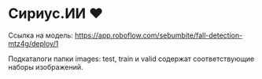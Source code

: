 # Сириус.ИИ ❤️

Ссылка на модель: https://app.roboflow.com/sebumbite/fall-detection-mtz4g/deploy/1  
  
Подкаталоги папки images: test, train и valid содержат соответствующие наборы изображений.  
